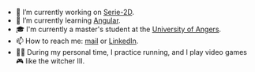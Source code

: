 - 🔭 I’m currently working on [Serie-2D](https://github.com/tanguy-sudo/Serie-2D).
- 🌱 I’m currently learning [Angular](https://angular.io/start).
- 🎓 I'm currently a master's student at the [University of Angers](https://bienvenue.univ-angers.fr/fr/index.html).
- 📫 How to reach me: [mail](tanguy.jouvin@hotmail.com) or [LinkedIn](https://www.linkedin.com/in/tanguy-jouvin-c/).
- 🏃‍♂️ During my personal time, I practice running, and I play video games 🎮 like the witcher III.
